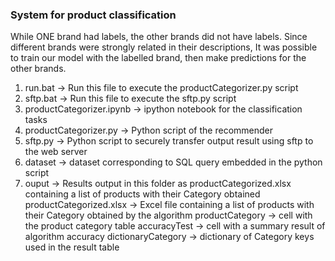 ### System for product classification
While ONE brand had labels, the other brands did not have labels.
Since different brands were strongly related in their descriptions, It was possible to train our model with the labelled brand, then make predictions for the other brands.


1. run.bat -> Run this file to execute the productCategorizer.py script
2. sftp.bat -> Run this file to execute the sftp.py script
3. productCategorizer.ipynb -> ipython notebook for the classification tasks
4. productCategorizer.py -> Python script of the recommender
5. sftp.py -> Python script to securely transfer output result using sftp to the web server
6. dataset -> dataset corresponding to SQL query embedded in the python script
7. ouput -> Results output in this folder as productCategorized.xlsx containing a list of products with their Category obtained
      productCategorized.xlsx    -> Excel file containing a list of products with their Category obtained by the algorithm
      productCategory        -> cell with the product category table
      accuracyTest        -> cell with a summary result of algorithm accuracy
      dictionaryCategory    -> dictionary of Category keys used in the result table
